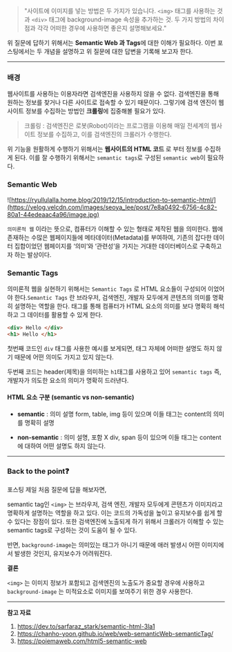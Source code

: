 >"사이트에 이미지를 넣는 방법은 두 가지가 있습니다. `<img>` 태그를 사용하는 것과 `<div>` 태그에 background-image 속성을 추가하는 것. 두 가지 방법의 차이점과 각각 어떠한 경우에 사용하면 좋은지 설명해보세요."


위 질문에 답하기 위해서는 **Semantic Web 과 Tags**에 대한 이해가 필요하다. 이번 포스팅에서는 두 개념을 설명하고 위 질문에 대한 답변을 기록해 보고자 한다. 

___

### 배경

웹사이트를 사용하는 이용자라면 검색엔진을 사용하지 않을 수 없다. 검색엔진을 통해 원하는 정보를 찾거나 다른 사이트로 접속할 수 있기 때문이다. 그렇기에 검색 엔진이 웹사이트 정보를 수집하는 방법인 **크롤링**에 집중해볼 필요가 있다. 

> 크롤링 : 검색엔진은 로봇(Robot)이라는 프로그램을 이용해 매일 전세계의 웹사이트 정보를 수집하고, 이를 검색엔진의 크롤러가 수행한다. 


위 기능을 원활하게 수행하기 위해서는 **웹사이트의 HTML 코드** 로 부터 정보를 수집하게 된다. 이를 잘 수행하기 위해서는 `semantic tags`로 구성된 `semantic web`이 필요하다. 


### Semantic Web
![https://ryullulalla.home.blog/2019/12/15/introduction-to-semantic-html/](https://velog.velcdn.com/images/seoya_lee/post/7e8a0492-6756-4c82-80a1-44edeaac4a96/image.jpg)


`의미론적 웹` 이라는 뜻으로, 컴퓨터가 이해할 수 있는 형태로 제작된 웹을 의미한다. 웹에 존재하는 수많은 웹페이지들에 메타데이터(Metadata)를 부여하여, 기존의 잡다한 데이터 집합이었던 웹페이지를 ‘의미’와 ‘관련성’을 가지는 거대한 데이터베이스로 구축하고자 하는 발상이다.


### Semantic Tags

의미론적 웹을 실현하기 위해서는 `Semantic Tags` 로 HTML 요소들이 구성되어 이었어야 한다.`Semantic Tags` 란 브라우저, 검색엔진, 개발자 모두에게 콘텐츠의 의미를 명확히 설명하는 역할을 한다. 태그를 통해 컴퓨터가 HTML 요소의 의미를 보다 명확히 해석하고 그 데이터를 활용할 수 있게 한다. 


```html
<div> Hello </div>
<h1> Hello </h1>
```

첫번째 코드인 `div` 태그를 사용한 예시를 보게되면, 태그 자체에 어떠한 설명도 하지 않기 때문에 어떤 의미도 가지고 있지 않는다. 

두번째 코드는 header(제목)을 의미하는 `h1`태그를 사용하고 있어 `semantic tags` 즉, 개발자가 의도한 요소의 의미가 명확히 드러낸다. 


#### HTML 요소 구분 (semantic vs non-semantic)

- **semantic** : 의미 설명
form, table, img 등이 있으며 이들 태그는 content의 의미를 명확히 설명

- **non-semantic** : 의미 설명, 포함 X
div, span 등이 있으며 이들 태그는 content에 대하여 어떤 설명도 하지 않는다.

___

### Back to the point❓

포스팅 제일 처음 질문에 답을 해보자면, 

semantic tag인 `<img>` 는 브라우저, 검색 엔진, 개발자 모두에게 콘텐츠가 이미지라고 명확하게 설명하는 역할을 하고 있다. 이는 코드의 가독성을 높이고 유지보수를 쉽게 할 수 있다는 장점이 있다. 또한 검색엔진에 노출되게 하기 위해서 크롤러가 이해할 수 있는 semantic tags로 구성하는 것이 도움이 될 수 있다. 

반면, `background-image`는 의미있는 태그가 아니기 때문에 애러 발생시 어떤 이미지에서 발생한 것인지, 유지보수가 어려워진다. 

**결론**

`<img>` 는 이미지 정보가 포함되고 검색엔진의 노출도가 중요할 경우에 사용하고 `background-image` 는 미적요소로 이미지를 보여주기 위한 경우 사용한다. 

___

**참고 자료**
1. https://dev.to/sarfaraz_stark/semantic-html-3la1
2. https://chanho-yoon.github.io/web/web-semanticWeb-semanticTag/
3. https://poiemaweb.com/html5-semantic-web




